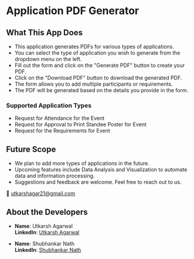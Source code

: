 # Application PDF Generator

## What This App Does

- This application generates PDFs for various types of applications.
- You can select the type of application you wish to generate from the dropdown menu on the left.
- Fill out the form and click on the "Generate PDF" button to create your PDF.
- Click on the "Download PDF" button to download the generated PDF.
- The form allows you to add multiple participants or requirements.
- The PDF will be generated based on the details you provide in the form.

### Supported Application Types

- Request for Attendance for the Event
- Request for Approval to Print Standee Poster for Event
- Request for the Requirements for Event

## Future Scope

- We plan to add more types of applications in the future.
- Upcoming features include Data Analysis and Visualization to automate data and information processing.
- Suggestions and feedback are welcome. Feel free to reach out to us.

📨 [utkarshagar21@gmail.com](mailto:utkarshagar21@gmail.com)

## About the Developers

- **Name**: Utkarsh Agarwal  
  **LinkedIn**: [Utkarsh Agarwal](https://www.linkedin.com/in/utkarsh-agarwal-1b359922b/)

- **Name**: Shubhankar Nath  
  **LinkedIn**: [Shubhankar Nath](https://www.linkedin.com/in/shubhankar-nath-ab8549265/)

